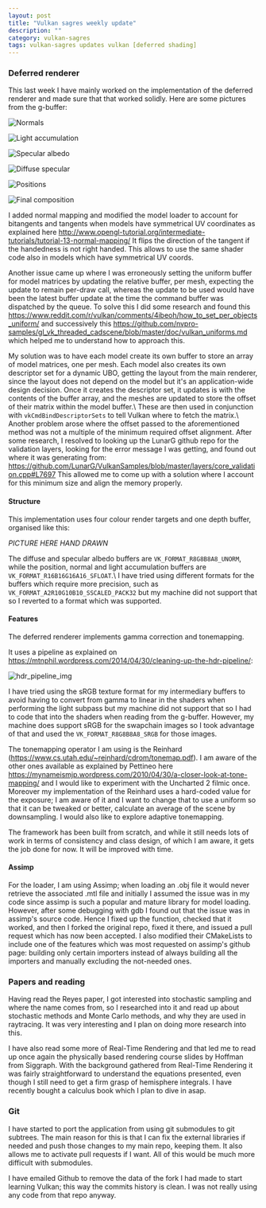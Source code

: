 ```yaml
---
layout: post
title: "Vulkan sagres weekly update"
description: ""
category: vulkan-sagres
tags: vulkan-sagres updates vulkan [deferred shading]
---
```

### Deferred renderer
This last week I have mainly worked on the implementation of the deferred
renderer and made sure that that worked solidly.
Here are some pictures from the g-buffer:

![Normals](http://i.imgur.com/rJSjVzA.jpg)

![Light accumulation](http://i.imgur.com/RRQh6pc.jpg)

![Specular albedo](http://i.imgur.com/VmdWEAu.jpg)

![Diffuse specular](http://i.imgur.com/LdcdNIK.jpg)

![Positions](http://i.imgur.com/bLtRjaE.jpg)

![Final composition](http://i.imgur.com/txcOr6h.png)

I added normal mapping and modified the model loader to account for
bitangents and tangents when models have symmetrical UV coordinates as
explained here
<http://www.opengl-tutorial.org/intermediate-tutorials/tutorial-13-normal-mapping/>
It
flips the direction of the tangent if the handedness is not right handed.
This allows to use the same shader code also in models which have 
symmetrical UV coords.

Another issue came up where I was erroneously setting the uniform buffer for
model matrices by updating the relative buffer, per mesh, expecting the update
to remain per-draw call, whereas the update to be used would have been the
latest buffer update at the time the command buffer was dispatched by the queue.
To solve this I did some research and found this
<https://www.reddit.com/r/vulkan/comments/4ibeoh/how_to_set_per_objects_uniform/>
and successively this
<https://github.com/nvpro-samples/gl_vk_threaded_cadscene/blob/master/doc/vulkan_uniforms.md>
which helped me to understand how to approach this.

My solution was to have each model create its own buffer to store an array of
model matrices, one per mesh. Each model also creates its own descriptor set
for a dynamic UBO, getting the layout from the main renderer, since the layout
does not depend on the model but it's an application-wide design decision.
Once it creates the descriptor set, it updates is with the contents of the
buffer array, and the meshes are updated to store the offset of their
matrix within the model buffer.\\
These are then used in conjunction with `vkCmdBindDescriptorSets` to tell
Vulkan where to fetch the matrix.\\
Another problem arose where the offset passed to the aforementioned method was
not a multiple of the minimum required offset alignment.
After some research, I resolved to looking up the LunarG github repo for the
validation layers, looking for the error message I was getting, and found out
where it was generating from:
<https://github.com/LunarG/VulkanSamples/blob/master/layers/core_validation.cpp#L7697>
This allowed me to come up with a solution where I account for this minimum size
and align the memory properly.

#### Structure
This implementation uses four colour render targets and one depth buffer,
organised like this:

*PICTURE HERE HAND DRAWN*

The diffuse and specular albedo buffers are `VK_FORMAT_R8G8B8A8_UNORM`,
while the position, normal and light accumulation buffers are
`VK_FORMAT_R16B16G16A16_SFLOAT`.\\
I have tried using different formats for the buffers which require more
precision, such as `VK_FORMAT_A2R10G10B10_SSCALED_PACK32` but my machine
did not support that so I reverted to a format which was supported.

#### Features
The deferred renderer implements gamma correction and tonemapping.

It uses a pipeline as explained on
<https://mtnphil.wordpress.com/2014/04/30/cleaning-up-the-hdr-pipeline/>:

![hdr_pipeline_img](https://mtnphil.files.wordpress.com/2014/04/pipeline.jpg)

I have tried using the sRGB texture format for my intermediary buffers to avoid
having to convert from gamma to linear in the shaders when performing the light
subpass but my machine did not support that so I had to code that into the 
shaders when reading from the g-buffer.
However, my machine does support sRGB for the swapchain images so I took
advantage of that and used the `VK_FORMAT_R8G8B8A8_SRGB` for those images.

The tonemapping operator I am using is the Reinhard
(<https://www.cs.utah.edu/~reinhard/cdrom/tonemap.pdf>). I am aware of the
other ones available as explained by Pettineo here
<https://mynameismjp.wordpress.com/2010/04/30/a-closer-look-at-tone-mapping/>
and I would like to experiment with the Uncharted 2 filmic once.
Moreover my implementation of the Reinhard uses a hard-coded value for the
exposure; I am aware of it and I want to change that to use a uniform so
that it can be tweaked or better, calculate an average of the scene by
downsampling. I would also like to explore adaptive tonemapping.

The framework has been built from scratch, and while it still needs lots of
work in terms of consistency and class design, of which I am aware, it gets
the job done for now. It will be improved with time.

#### Assimp
For the loader, I am using Assimp; when loading an .obj file it would
never retrieve the associated .mtl file and initially I assumed the issue
was in my code since assimp is such a popular and mature library for model
loading. However, after some debugging with gdb I found out that the issue
was in assimp's source code.
Hence I fixed up the function, checked that it worked, and then I forked
the original repo, fixed it there, and issued a pull request which has
now been accepted.
I also modified their CMakeLists to include one of the features which was
most requested on assimp's github page: building only certain importers
instead of always building all the importers and manually excluding the
not-needed ones.

### Papers and reading
Having read the Reyes paper, I got interested into stochastic sampling and
where the name comes from, so I researched into it and read up about
stochastic methods and Monte Carlo methods, and why they are used in
raytracing.
It was very interesting and I plan on doing more research into this.

I have also read some more of Real-Time Rendering and that led me to
read up once again the physically based rendering course slides
by Hoffman from Siggraph. With the background gathered from Real-Time
Rendering it was fairly straightforward to understand the equations
presented, even though I still need to get a firm grasp of
hemisphere integrals. I have recently bought a calculus book which I
plan to dive in asap.

### Git
I have started to port the application from using git submodules to
git subtrees. The main reason for this is that I can fix the external
libraries if needed and push those changes to my main repo, keeping them.
It also allows me to activate pull requests if I want.
All of this would be much more difficult with submodules.

I have emailed Github to remove the data of the fork I had made to start
learning Vulkan; this way the commits history is clean. I was not really
using any code from that repo anyway.
